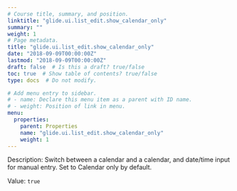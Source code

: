 ```yaml
---
# Course title, summary, and position.
linktitle: "glide.ui.list_edit.show_calendar_only"
summary: ""
weight: 1
# Page metadata.
title: "glide.ui.list_edit.show_calendar_only"
date: "2018-09-09T00:00:00Z"
lastmod: "2018-09-09T00:00:00Z"
draft: false  # Is this a draft? true/false
toc: true  # Show table of contents? true/false
type: docs  # Do not modify.

# Add menu entry to sidebar.
# - name: Declare this menu item as a parent with ID name.
# - weight: Position of link in menu.
menu:
  properties:
    parent: Properties
    name: "glide.ui.list_edit.show_calendar_only"
    weight: 1
---
```


Description: Switch between a calendar and a calendar, and date/time input for manual entry. Set to Calendar
            only by default.
        


Value: `true`